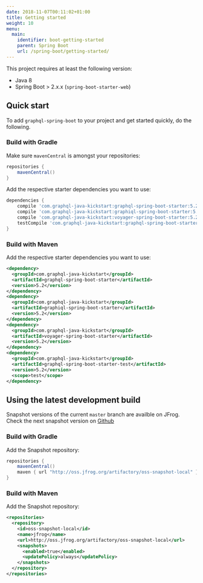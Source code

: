 ```yaml
---
date: 2018-11-07T00:11:02+01:00
title: Getting started
weight: 10
menu:
  main:
    identifier: boot-getting-started
    parent: Spring Boot
    url: /spring-boot/getting-started/
---
```


This project requires at least the following version:

* Java 8
* Spring Boot > 2.x.x (`spring-boot-starter-web`)

## Quick start

To add `graphql-spring-boot` to your project and get started quickly, do the following.

### Build with Gradle

Make sure `mavenCentral` is amongst your repositories:
```gradle
repositories {
    mavenCentral()
}
```

Add the respective starter dependencies you want to use:
```gradle
dependencies {
    compile 'com.graphql-java-kickstart:graphql-spring-boot-starter:5.2'
    compile 'com.graphql-java-kickstart:graphiql-spring-boot-starter:5.2'
    compile 'com.graphql-java-kickstart:voyager-spring-boot-starter:5.2'
    testCompile 'com.graphql-java-kickstart:graphql-spring-boot-starter-test:5.2'
}
```

### Build with Maven

Add the respective starter dependencies you want to use:
```xml
<dependency>
  <groupId>com.graphql-java-kickstart</groupId>
  <artifactId>graphql-spring-boot-starter</artifactId>
  <version>5.2</version>
</dependency>
<dependency>
  <groupId>com.graphql-java-kickstart</groupId>
  <artifactId>graphiql-spring-boot-starter</artifactId>
  <version>5.2</version>
</dependency>
<dependency>
  <groupId>com.graphql-java-kickstart</groupId>
  <artifactId>voyager-spring-boot-starter</artifactId>
  <version>5.2</version>
</dependency>
<dependency>
  <groupId>com.graphql-java-kickstart</groupId>
  <artifactId>graphql-spring-boot-starter-test</artifactId>
  <version>5.2</version>
  <scope>test</scope>
</dependency>
```

## Using the latest development build

Snapshot versions of the current `master` branch are availble on JFrog. Check the next snapshot version on
[Github](https://github.com/graphql-java-kickstart/graphql-java-tools/blob/master/gradle.properties)

### Build with Gradle

Add the Snapshot repository:
```gradle
repositories {
    mavenCentral()
    maven { url "http://oss.jfrog.org/artifactory/oss-snapshot-local" }
}
```

### Build with Maven

Add the Snapshot repository:
```xml
<repositories>
  <repository>
    <id>oss-snapshot-local</id>
    <name>jfrog</name>
    <url>http://oss.jfrog.org/artifactory/oss-snapshot-local</url>
    <snapshots>
      <enabled>true</enabled>
      <updatePolicy>always</updatePolicy>
    </snapshots>
  </repository>
</repositories>
```
